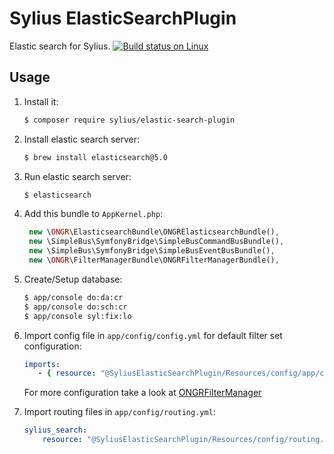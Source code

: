 Sylius ElasticSearchPlugin
==========================
Elastic search for Sylius.
[![Build status on Linux](https://img.shields.io/travis/Sylius/SyliusElasticSearchPlugin/master.svg)](https://travis-ci.org/Sylius/SyliusElasticSearchPlugin)

## Usage

1. Install it:

    ```bash
    $ composer require sylius/elastic-search-plugin
    ```

2. Install elastic search server:

    ```bash
    $ brew install elasticsearch@5.0
    ```

3. Run elastic search server:

    ```bash
    $ elasticsearch
    ```

4. Add this bundle to `AppKernel.php`:

    ```php
     new \ONGR\ElasticsearchBundle\ONGRElasticsearchBundle(),
     new \SimpleBus\SymfonyBridge\SimpleBusCommandBusBundle(),
     new \SimpleBus\SymfonyBridge\SimpleBusEventBusBundle(),
     new \ONGR\FilterManagerBundle\ONGRFilterManagerBundle(),
    ```

5. Create/Setup database:

    ```bash
    $ app/console do:da:cr
    $ app/console do:sch:cr
    $ app/console syl:fix:lo
    ```

7. Import config file in `app/config/config.yml` for default filter set configuration:

    ```yaml
    imports:
       - { resource: "@SyliusElasticSearchPlugin/Resources/config/app/config.yml" }
    ```
    For more configuration take a look at [ONGRFilterManager](http://docs.ongr.io/FilterManagerBundle)

8. Import routing files in `app/config/routing.yml`:

    ```yaml
    sylius_search:
        resource: "@SyliusElasticSearchPlugin/Resources/config/routing.yml"
    ```

